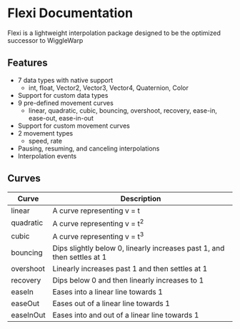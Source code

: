 # Flexi Documentation
Flexi is a lightweight interpolation package designed to be the optimized successor to WiggleWarp

## Features
- 7 data types with native support
  - int, float, Vector2, Vector3, Vector4, Quaternion, Color
- Support for custom data types
- 9 pre-defined movement curves
  - linear, quadratic, cubic, bouncing, overshoot, recovery, ease-in, ease-out, ease-in-out
- Support for custom movement curves
- 2 movement types
  - speed, rate
- Pausing, resuming, and canceling interpolations
- Interpolation events

## Curves
| Curve | Description |
| ----------- | ----------- |
| linear| A curve representing v = t |
| quadratic | A curve representing v = t<sup>2</sup> |
| cubic | A curve representing v = t<sup>3</sup> |
| bouncing | Dips slightly below 0, linearly increases past 1, and then settles at 1 |
| overshoot | Linearly increases past 1 and then settles at 1 |
| recovery | Dips below 0 and then linearly increases to 1 |
| easeIn | Eases into a linear line towards 1 |
| easeOut | Eases out of a linear line towards 1 |
| easeInOut| Eases into and out of a linear line towards 1 |
